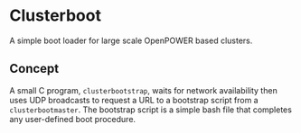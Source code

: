 # Clusterboot

A simple boot loader for large scale OpenPOWER based clusters.

## Concept

A small C program, `clusterbootstrap`, waits for network availability then uses UDP broadcasts to request a URL to a bootstrap script from a `clusterbootmaster`. The bootstrap script is a simple bash file that completes any user-defined boot procedure.
